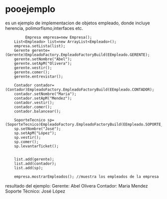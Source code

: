 # pooejemplo

es un ejemplo de implementacion de objetos empleado, donde incluye herencia, polimorfismo,interfaces etc.






             Empresa empresa=new Empresa();
	    List<Empleado> list=new ArrayList<Empleado>();
		empresa.setLista(list);
		Gerente gerente=(Gerente)EmpleadoFactory.EmpleadoFactoryBuild(EEmpleado.GERENTE);
		gerente.setNombre("Abel");
		gerente.setApM("Olivera");
		gerente.vestir();
		gerente.comer();
	    gerente.entrevistar();
	    
		Contador contador=(Contador)EmpleadoFactory.EmpleadoFactoryBuild(EEmpleado.CONTADOR);
		contador.setNombre("Maria");
		contador.setApM("Mendez");
		contador.vestir();
		contador.comer();
		contador.balancear();
		
		SoporteTecnico sp=(SoporteTecnico)EmpleadoFactory.EmpleadoFactoryBuild(EEmpleado.SOPORTE_TECNICO);
		sp.setNombre("José");
		sp.setApM("López");
		sp.vestir();
		sp.comer();
		sp.levantarTicket();
		
		
		list.add(gerente);
		list.add(contador);
		list.add(sp);
		
		empresa.mostrarEmpleados(); //muestra los empleados de la empresa 
    
    
resultado del ejemplo:
Gerente: Abel Olivera
Contador: Maria Mendez
Soporte Técnico: José López

